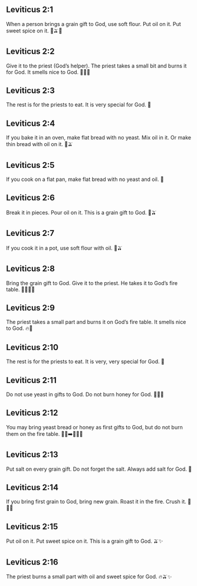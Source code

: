 ## Leviticus 2:1
When a person brings a grain gift to God, use soft flour. Put oil on it. Put sweet spice on it. 🌾🫒✨
## Leviticus 2:2
Give it to the priest (God’s helper). The priest takes a small bit and burns it for God. It smells nice to God. 🙏🔥👃
## Leviticus 2:3
The rest is for the priests to eat. It is very special for God. 🍞
## Leviticus 2:4
If you bake it in an oven, make flat bread with no yeast. Mix oil in it. Or make thin bread with oil on it. 🍞🫒
## Leviticus 2:5
If you cook on a flat pan, make flat bread with no yeast and oil. 🍳
## Leviticus 2:6
Break it in pieces. Pour oil on it. This is a grain gift to God. 🧩🫒
## Leviticus 2:7
If you cook it in a pot, use soft flour with oil. 🍲🫒
## Leviticus 2:8
Bring the grain gift to God. Give it to the priest. He takes it to God’s fire table. 🚶‍♂️🙏🔥
## Leviticus 2:9
The priest takes a small part and burns it on God’s fire table. It smells nice to God. 🔥👃
## Leviticus 2:10
The rest is for the priests to eat. It is very, very special for God. 🍞
## Leviticus 2:11
Do not use yeast in gifts to God. Do not burn honey for God. 🚫🍞🍯
## Leviticus 2:12
You may bring yeast bread or honey as first gifts to God, but do not burn them on the fire table. 🍞🍯➡️🙏🚫🔥
## Leviticus 2:13
Put salt on every grain gift. Do not forget the salt. Always add salt for God. 🧂
## Leviticus 2:14
If you bring first grain to God, bring new grain. Roast it in the fire. Crush it. 🌾🔥🔨
## Leviticus 2:15
Put oil on it. Put sweet spice on it. This is a grain gift to God. 🫒✨
## Leviticus 2:16
The priest burns a small part with oil and sweet spice for God. 🔥🫒✨
